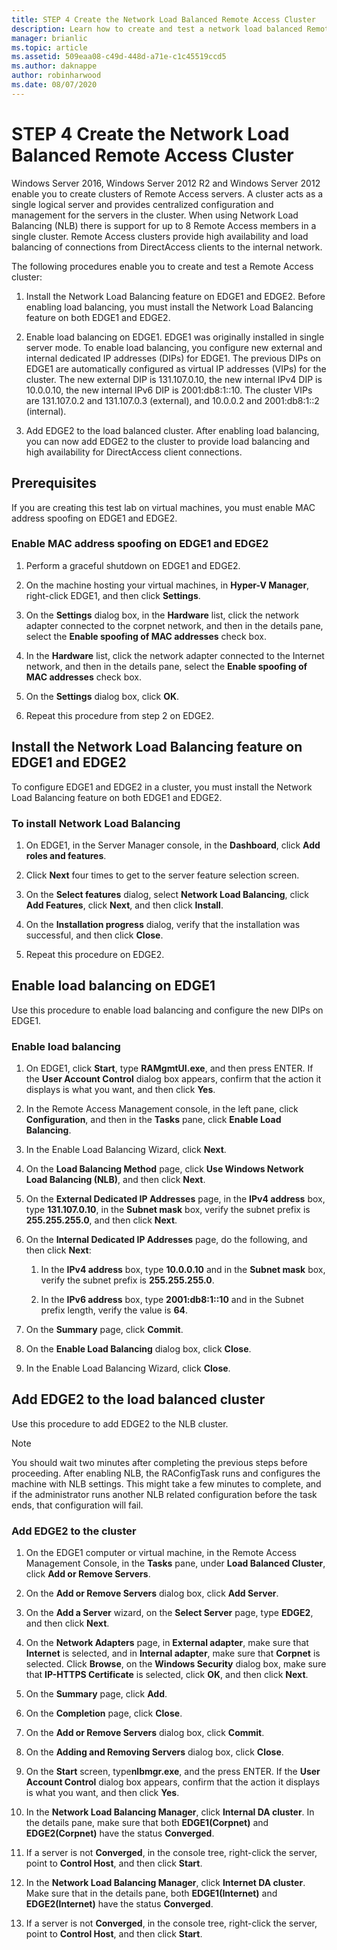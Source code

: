 ```yaml
---
title: STEP 4 Create the Network Load Balanced Remote Access Cluster
description: Learn how to create and test a network load balanced Remote Access cluster.
manager: brianlic
ms.topic: article
ms.assetid: 509eaa08-c49d-448d-a71e-c1c45519ccd5
ms.author: daknappe
author: robinharwood
ms.date: 08/07/2020
---
```

# STEP 4 Create the Network Load Balanced Remote Access Cluster

 Windows Server 2016, Windows Server 2012 R2 and Windows Server 2012 enable you to create clusters of Remote Access servers. A cluster acts as a single logical server and provides centralized configuration and management for the servers in the cluster. When using Network Load Balancing (NLB) there is support for up to 8 Remote Access members in a single cluster. Remote Access clusters provide high availability and load balancing of connections from DirectAccess clients to the internal network.

The following procedures enable you to create and test a Remote Access cluster:

1. Install the Network Load Balancing feature on EDGE1 and EDGE2. Before enabling load balancing, you must install the Network Load Balancing feature on both EDGE1 and EDGE2.

2. Enable load balancing on EDGE1. EDGE1 was originally installed in single server mode. To enable load balancing, you configure new external and internal dedicated IP addresses (DIPs) for EDGE1. The previous DIPs on EDGE1 are automatically configured as virtual IP addresses (VIPs) for the cluster. The new external DIP is 131.107.0.10, the new internal IPv4 DIP is 10.0.0.10, the new internal IPv6 DIP is 2001:db8:1::10. The cluster VIPs are 131.107.0.2 and 131.107.0.3 (external), and 10.0.0.2 and 2001:db8:1::2 (internal).

3. Add EDGE2 to the load balanced cluster. After enabling load balancing, you can now add EDGE2 to the cluster to provide load balancing and high availability for DirectAccess client connections.

## Prerequisites

If you are creating this test lab on virtual machines, you must enable MAC address spoofing on EDGE1 and EDGE2.

### Enable MAC address spoofing on EDGE1 and EDGE2

1.  Perform a graceful shutdown on EDGE1 and EDGE2.

2.  On the machine hosting your virtual machines, in **Hyper-V Manager**, right-click EDGE1, and then click **Settings**.

3.  On the **Settings** dialog box, in the **Hardware** list, click the network adapter connected to the corpnet network, and then in the details pane, select the **Enable spoofing of MAC addresses** check box.

4.  In the **Hardware** list, click the network adapter connected to the Internet network, and then in the details pane, select the **Enable spoofing of MAC addresses** check box.

5.  On the **Settings** dialog box, click **OK**.

6.  Repeat this procedure from step 2 on EDGE2.

## Install the Network Load Balancing feature on EDGE1 and EDGE2
To configure EDGE1 and EDGE2 in a cluster, you must install the Network Load Balancing feature on both EDGE1 and EDGE2.

### To install Network Load Balancing

1.  On EDGE1, in the Server Manager console, in the **Dashboard**, click **Add roles and features**.

2.  Click **Next** four times to get to the server feature selection screen.

3.  On the **Select features** dialog, select **Network Load Balancing**, click **Add Features**, click **Next**, and then click **Install**.

4.  On the **Installation progress** dialog, verify that the installation was successful, and then click **Close**.

5.  Repeat this procedure on EDGE2.

## Enable load balancing on EDGE1
Use this procedure to enable load balancing and configure the new DIPs on EDGE1.

### Enable load balancing

1.  On EDGE1, click **Start**, type **RAMgmtUI.exe**, and then press ENTER. If the **User Account Control** dialog box appears, confirm that the action it displays is what you want, and then click **Yes**.

2.  In the Remote Access Management console, in the left pane, click **Configuration**, and then in the **Tasks** pane, click **Enable Load Balancing**.

3.  In the Enable Load Balancing Wizard, click **Next**.

4.  On the **Load Balancing Method** page, click **Use Windows Network Load Balancing (NLB)**, and then click **Next**.

5.  On the **External Dedicated IP Addresses** page, in the **IPv4 address** box, type **131.107.0.10**, in the **Subnet mask** box, verify the subnet prefix is **255.255.255.0**, and then click **Next**.

6.  On the **Internal Dedicated IP Addresses** page, do the following, and then click **Next**:

    1.  In the **IPv4 address** box, type **10.0.0.10** and in the **Subnet mask** box, verify the subnet prefix is **255.255.255.0**.

    2.  In the **IPv6 address** box, type **2001:db8:1::10** and in the Subnet prefix length, verify the value is **64**.

7.  On the **Summary** page, click **Commit**.

8.  On the **Enable Load Balancing** dialog box, click **Close**.

9. In the Enable Load Balancing Wizard, click **Close**.

## Add EDGE2 to the load balanced cluster
Use this procedure to add EDGE2 to the NLB cluster.

> [!NOTE]
> You should wait two minutes after completing the previous steps before proceeding. After enabling NLB, the RAConfigTask runs and configures the machine with NLB settings. This might take a few minutes to complete, and if the administrator runs another NLB related configuration before the task ends, that configuration will fail.

### Add EDGE2 to the cluster

1.  On the EDGE1 computer or virtual machine, in the Remote Access Management Console, in the **Tasks** pane, under **Load Balanced Cluster**, click **Add or Remove Servers**.

2.  On the **Add or Remove Servers** dialog box, click **Add Server**.

3.  On the **Add a Server** wizard, on the **Select Server** page, type **EDGE2**, and then click **Next**.

4.  On the **Network Adapters** page, in **External adapter**, make sure that **Internet** is selected, and in **Internal adapter**, make sure that **Corpnet** is selected. Click **Browse**, on the **Windows Security** dialog box, make sure that **IP-HTTPS Certificate** is selected, click **OK**, and then click **Next**.

5.  On the **Summary** page, click **Add**.

6.  On the **Completion** page, click **Close**.

7.  On the **Add or Remove Servers** dialog box, click **Commit**.

8.  On the **Adding and Removing Servers** dialog box, click **Close**.

9. On the **Start** screen, type**nlbmgr.exe**, and the press ENTER. If the **User Account Control** dialog box appears, confirm that the action it displays is what you want, and then click **Yes**.

10. In the **Network Load Balancing Manager**, click **Internal DA cluster**. In the details pane, make sure that both **EDGE1(Corpnet)** and **EDGE2(Corpnet)** have the status **Converged**.

11. If a server is not **Converged**, in the console tree, right-click the server, point to **Control Host**, and then click **Start**.

12. In the **Network Load Balancing Manager**, click **Internet DA cluster**. Make sure that in the details pane, both **EDGE1(Internet)** and **EDGE2(Internet)** have the status **Converged**.

13. If a server is not **Converged**, in the console tree, right-click the server, point to **Control Host**, and then click **Start**.
